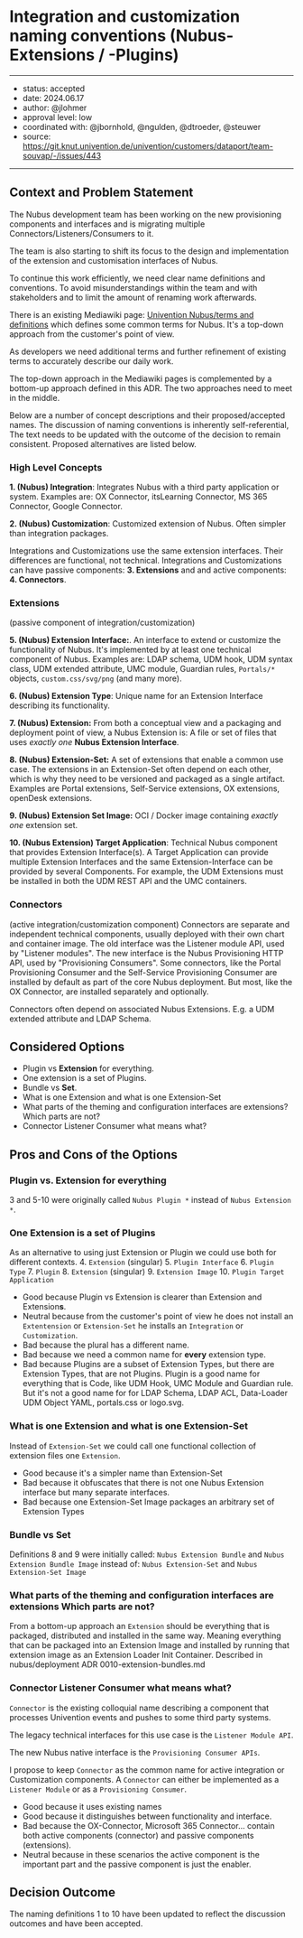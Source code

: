 # Integration and customization naming conventions (Nubus-Extensions / -Plugins)

---

- status: accepted
- date: 2024.06.17
- author: @jlohmer
- approval level: low
- coordinated with: @jbornhold, @ngulden, @dtroeder, @steuwer
- source: https://git.knut.univention.de/univention/customers/dataport/team-souvap/-/issues/443

---

## Context and Problem Statement

The Nubus development team has been working on the new provisioning components and interfaces
and is migrating multiple Connectors/Listeners/Consumers to it.

The team is also starting to shift its focus
to the design and implementation
of the extension and customisation interfaces of Nubus.

To continue this work efficiently, we need clear name definitions and conventions.
To avoid misunderstandings within the team and with stakeholders
and to limit the amount of renaming work afterwards.

There is an existing Mediawiki page:
[Univention Nubus/terms and definitions](https://hutten.knut.univention.de/mediawiki/index.php/Univention_Nubus/terms_and_definitions#Packaged_integration)
which defines some common terms for Nubus.
It's a top-down approach from the customer's point of view.

As developers we need additional terms
and further refinement of existing terms
to accurately describe our daily work.

The top-down approach in the Mediawiki pages
is complemented by a bottom-up approach defined in this ADR.
The two approaches need to meet in the middle.

Below are a number of concept descriptions and their proposed/accepted names.
The discussion of naming conventions is inherently self-referential,
The text needs to be updated with the outcome of the decision to remain consistent.
Proposed alternatives are listed below.

### High Level Concepts

**1. (Nubus) Integration**:
Integrates Nubus with a third party application or system.
Examples are: OX Connector, itsLearning Connector, MS 365 Connector, Google Connector.

**2. (Nubus) Customization**:
Customized extension of Nubus.
Often simpler than integration packages.

Integrations and Customizations use the same extension interfaces.
Their differences are functional, not technical.
Integrations and Customizations can have passive components: **3. Extensions** and
and active components: **4. Connectors**.

### Extensions

(passive component of integration/customization)

**5. (Nubus) Extension Interface:**.
An interface to extend or customize the functionality of Nubus.
It's implemented by at least one technical component of Nubus.
Examples are: LDAP schema, UDM hook, UDM syntax class, UDM extended attribute,
UMC module, Guardian rules, `Portals/*` objects, `custom.css/svg/png` (and many more).

**6. (Nubus) Extension Type**:
Unique name for an Extension Interface describing its functionality.

**7. (Nubus) Extension:**
From both a conceptual view and a packaging and deployment point of view,
a Nubus Extension is:
A file or set of files that uses _exactly one_ **Nubus Extension Interface**.

**8. (Nubus) Extension-Set:**
A set of extensions that enable a common use case.
The extensions in an Extension-Set often depend on each other,
which is why they need to be versioned and packaged as a single artifact.
Examples are Portal extensions, Self-Service extensions,
OX extensions, openDesk extensions.

**9. (Nubus) Extension Set Image:**
OCI / Docker image containing _exactly one_ extension set.

**10. (Nubus Extension) Target Application**:
Technical Nubus component that provides Extension Interface(s).
A Target Application can provide multiple Extension Interfaces
and the same Extension-Interface can be provided by several Components.
For example, the UDM Extensions must be installed in both the UDM REST API and the UMC containers.

### Connectors

(active integration/customization component)
Connectors are separate and independent technical components,
usually deployed with their own chart and container image.
The old interface was the Listener module API, used by "Listener modules".
The new interface is the Nubus Provisioning HTTP API, used by "Provisioning Consumers".
Some connectors, like the Portal Provisioning Consumer and the Self-Service Provisioning Consumer
are installed by default as part of the core Nubus deployment.
But most, like the OX Connector, are installed separately and optionally.

Connectors often depend on associated Nubus Extensions.
E.g. a UDM extended attribute and LDAP Schema.

## Considered Options

- Plugin vs **Extension** for everything.
- One extension is a set of Plugins.
- Bundle vs **Set**.
- What is one Extension and what is one Extension-Set
- What parts of the theming and configuration interfaces are extensions?
Which parts are not?
- Connector Listener Consumer what means what?

## Pros and Cons of the Options

### Plugin vs. **Extension** for everything

3 and 5-10 were originally called
`Nubus Plugin *` instead of `Nubus Extension *`.

### One Extension is a set of Plugins

As an alternative to using just Extension or Plugin
we could use both for different contexts.
4. `Extension` (singular)
5. `Plugin Interface`
6. `Plugin Type`
7. `Plugin`
8. `Extension` (singular)
9. `Extension Image`
10. `Plugin Target Application`

- Good because Plugin vs Extension is clearer than Extension and Extension**s**.
- Neutral because from the customer's point of view
he does not install an `Extentension` or `Extension-Set`
he installs an `Integration` or `Customization`.
- Bad because the plural has a different name.
- Bad because we need a common name for **every** extension type.
- Bad because Plugins are a subset of Extension Types,
but there are Extension Types, that are not Plugins.
Plugin is a good name for everything that is Code, like UDM Hook, UMC Module and Guardian rule.
But it's not a good name for for LDAP Schema, LDAP ACL, Data-Loader UDM Object YAML,
portals.css or logo.svg.

### What is one Extension and what is one Extension-Set

Instead of `Extension-Set` we could call one functional collection of extension files
one `Extension`.

- Good because it's a simpler name than Extension-Set
- Bad because it obfuscates that there is not one Nubus Extension interface
but many separate interfaces.
- Bad because one Extension-Set Image packages an arbitrary set of Extension Types

### Bundle vs **Set**

Definitions 8 and 9 were initially called:
`Nubus Extension Bundle` and `Nubus Extension Bundle Image`
instead of:
`Nubus Extension-Set` and `Nubus Extension-Set Image`

### What parts of the theming and configuration interfaces are extensions Which parts are not?

From a bottom-up approach an `Extension` should be everything
that is packaged, distributed and installed in the same way.
Meaning everything that can be packaged into an Extension Image
and installed by running that extension image
as an Extension Loader Init Container.
Described in nubus/deployment ADR 0010-extension-bundles.md

### Connector Listener Consumer what means what?

`Connector` is the existing colloquial name
describing a component that processes Univention events
and pushes to some third party systems.

The legacy technical interfaces for this use case
is the `Listener Module API`.

The new Nubus native interface is the `Provisioning Consumer APIs`.

I propose to keep `Connector` as the common name
for active integration or Customization components.
A `Connector` can either be implemented as a `Listener Module`
or as a `Provisioning Consumer`.

- Good because it uses existing names
- Good because it distinguishes between functionality and interface.
- Bad because the OX-Connector, Microsoft 365 Connector...
contain both active components (connector) and passive components (extensions).
- Neutral because in these scenarios the active component is the important part
and the passive component is just the enabler.

## Decision Outcome

The naming definitions 1 to 10 have been updated to reflect the discussion outcomes
and have been accepted.
